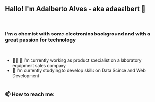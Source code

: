 ## Hallo!  I'm Adalberto Alves - aka adaaalbert 👋
<br>

### I'm a chemist with some electronics background and with a great passion for technology

<br>

- :man_mechanic: :wrench: I’m currently working as product specialist on a laboratory equipment sales company
- 🌱 I’m currently studying to develop skills on Data Scince and Web Development 
<br><br>


### 📫 How to reach me:
<!--
**adaaalbert/adaaalbert** is a ✨ _special_ ✨ repository because its `README.md` (this file) appears on your GitHub profile.

Here are some ideas to get you started:

 ...
- 🌱 I’m currently learning ...
- 👯 I’m looking to collaborate on ...
- 🤔 I’m looking for help with ...
- 💬 Ask me about ...
 ...
- 😄 Pronouns: ...
- ⚡ Fun fact: ...
-->
